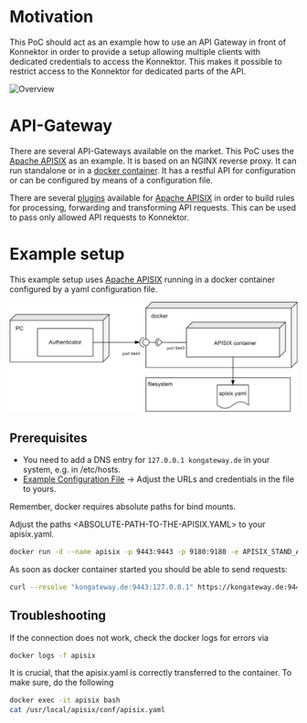 # Motivation
This PoC should act as an example how to use an API Gateway in front of Konnektor in order to provide a setup allowing multiple clients with dedicated credentials to access the Konnektor. This makes it possible to restrict access to the Konnektor for dedicated parts of the API.

![Overview](http://www.plantuml.com/plantuml/proxy?cache=no&src=https://raw.githubusercontent.com/gematik/app-Authenticator/master/api-gw-poc/api-gw-components.puml)

# API-Gateway
There are several API-Gateways available on the market. 
This PoC uses the [Apache APISIX](https://apisix.apache.org/) as an example. It is based on an NGINX reverse proxy. It can run standalone or in a [docker container](https://apisix.apache.org/docs/docker/manual/). It has a restful API for configuration or can be configured by means of a configuration file.

There are several [plugins](https://apisix.apache.org/docs/apisix/plugins/response-rewrite/) available for [Apache APISIX](https://apisix.apache.org/) in order to build rules for processing, forwarding and transforming API requests. This can be used to pass only allowed API requests to Konnektor.

# Example setup
This example setup uses [Apache APISIX](https://apisix.apache.org/) running in a docker container configured by a yaml configuration file.

![APSIX config](apsix-config.svg)

## Prerequisites
* You need to add a DNS entry for `127.0.0.1 kongateway.de` in your system, e.g. in /etc/hosts.
* [Example Configuration File](./apisix.yaml) -> Adjust the URLs and credentials in the file to yours. 

Remember, docker requires absolute paths for bind mounts.

Adjust the paths <ABSOLUTE-PATH-TO-THE-APISIX.YAML> to your apisix.yaml.

```bash docker command
docker run -d --name apisix -p 9443:9443 -p 9180:9180 -e APISIX_STAND_ALONE=true -e ALLOW_NONE_AUTHENTICATION=yes -d -v <ABSOLUTE-PATH-TO-THE-APISIX.YAML>:/usr/local/apisix/conf/apisix.yaml apache/apisix
```

As soon as docker container started you should be able to send requests:

```bash curl command to send requests to APISIX gateway
curl --resolve "kongateway.de:9443:127.0.0.1" https://kongateway.de:9443/connector.sds -v -k
```
## Troubleshooting
If the connection does not work, check the docker logs for errors via
```bash docker logs
docker logs -f apisix
```
It is crucial, that the apisix.yaml is correctly transferred to the container. To make sure, do the following
```bash check the configuration file in the container
docker exec -it apisix bash
cat /usr/local/apisix/conf/apisix.yaml 
```